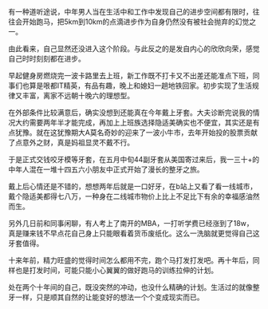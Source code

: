 有一种道听途说，中年男人当在生活中和工作中发现自己的进步空间都有限时，往往会开始跑马，把5km到10km的点滴进步作为自身仍然没有被社会抛弃的幻觉之一。

由此看来，自己显然还没进入这个阶段。与此反之的是发自内心的欣欣向荣，感觉自己时时刻刻都在进步。

早起健身房燃烧完一波卡路里去上班，新工作既不打卡又不出差还能准点下班，同事们也算是哏都IT精英，有品有趣，晚上和媳妇一趟地铁回家。初步实现了生活规律又丰富，离家不远朝十晚六的理想型。

在外部条件比较满意后，确实没想到还能真在今年戴上牙套。大夫诊断完说我的情况大约需要两年半才能完成，再加上上班族选择隐适美确实也不便宜，其实还是有点犹豫。就在这犹豫期大A莫名奇妙的迎来了一波小牛市，去年开始投的股票贡献了点意外之财，真是妈祖显灵不戴不行。

于是正式交钱咬牙模等牙套，在五月中旬44副牙套从美国寄过来后，我一三十+的中年人混在一堆十四五六小朋友中正式开始了漫长的整牙之旅。

戴上后心情还是不错的，想想两年后就是一口好牙，在b站上又看了看一线城市，戴个隐适美都得七八万，一种身在二线城市物价上比上不足比下有余的幸福感油然而生。

另外几日前和同事闲聊，有人考上了南开的MBA，一打听学费已经涨到了18w，真是赚来钱不早点花自己身上只能眼看着货币废纸化。这么一洗脑就更觉得自己这牙套值得。

十来年前，精力旺盛的觉得时间怎么都用不完，跑个马打发打发吧。再十年后，同样也是打发时间，可能只能小心翼翼的做好跑马的训练拉伸的计划。

处在两个十年间的自己，既没突然的冲动，也没什么精确的计划。生活过的就像整牙一样，只是顺其自然的让能变好的想法一个个变成现实而已。
